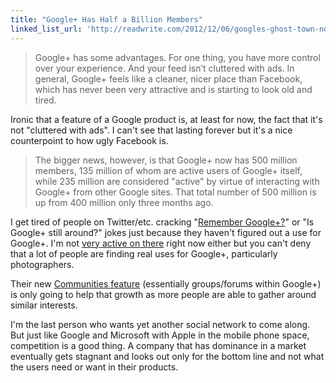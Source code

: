 ```yaml
---
title: "Google+ Has Half a Billion Members"
linked_list_url: 'http://readwrite.com/2012/12/06/googles-ghost-town-now-has-half-a-billion-members'
---
```

<blockquote><p>
  Google+ has some advantages. For one thing, you have more control over your experience. And your feed isn’t cluttered with ads. In general, Google+ feels like a cleaner, nicer place than Facebook, which has never been very attractive and is starting to look old and tired.
</p></blockquote>
<p>Ironic that a feature of a Google product is, at least for now, the fact that it's not "cluttered with ads". I can't see that lasting forever but it's a nice counterpoint to how ugly Facebook is.</p>
<blockquote><p>
  The bigger news, however, is that Google+ now has 500 million members, 135 million of whom are active users of Google+ itself, while 235 million are considered "active" by virtue of interacting with Google+ from other Google sites. That total number of 500 million is up from 400 million only three months ago.
</p></blockquote>
<p>I get tired of people on Twitter/etc. cracking "<a href="https://twitter.com/search?q=remember%20google%2B&amp;src=typd">Remember Google+?</a>" or "Is Google+ still around?" jokes just because they haven't figured out a use for Google+. I'm not <a href="https://plus.google.com/118123290386382463789/">very active on there</a> right now either but you can't deny that a lot of people are finding real uses for Google+, particularly photographers.</p>
<p>Their new <a href="http://googleblog.blogspot.ca/2012/12/google-communities-and-photos.html">Communities feature</a> (essentially groups/forums within Google+) is only going to help that growth as more people are able to gather around similar interests.</p>
<p>I'm the last person who wants yet another social network to come along. But just like Google and Microsoft with Apple in the mobile phone space, competition is a good thing. A company that has dominance in a market eventually gets stagnant and looks out only for the bottom line and not what the users need or want in their products.</p>
